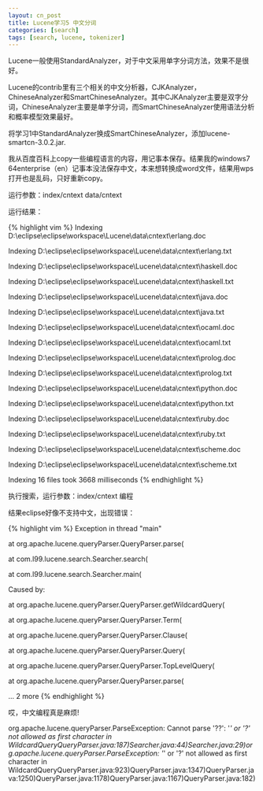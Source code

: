 ```yaml
---
layout: cn_post
title: Lucene学习5 中文分词
categories: [search]
tags: [search, lucene, tokenizer]
---
```


Lucene一般使用StandardAnalyzer，对于中文采用单字分词方法，效果不是很好。

Lucene的contrib里有三个相关的中文分析器，CJKAnalyzer， ChineseAnalyzer和SmartChineseAnalyzer。其中CJKAnalyzer主要是双字分词，ChineseAnalyzer主要是单字分词，而SmartChineseAnalyzer使用语法分析和概率模型效果最好。

将学习1中StandardAnalyzer换成SmartChineseAnalyzer，添加lucene-smartcn-3.0.2.jar.

我从百度百科上copy一些编程语言的内容，用记事本保存。结果我的windows7 64enterprise（en）记事本没法保存中文，本来想转换成word文件，结果用wps打开也是乱码，只好重新copy。

运行参数：index/cntext data/cntext

运行结果：

{% highlight vim %}
Indexing D:\eclipse\eclipse\workspace\Lucene\data\cntext\erlang.doc

Indexing D:\eclipse\eclipse\workspace\Lucene\data\cntext\erlang.txt

Indexing D:\eclipse\eclipse\workspace\Lucene\data\cntext\haskell.doc

Indexing D:\eclipse\eclipse\workspace\Lucene\data\cntext\haskell.txt

Indexing D:\eclipse\eclipse\workspace\Lucene\data\cntext\java.doc

Indexing D:\eclipse\eclipse\workspace\Lucene\data\cntext\java.txt

Indexing D:\eclipse\eclipse\workspace\Lucene\data\cntext\ocaml.doc

Indexing D:\eclipse\eclipse\workspace\Lucene\data\cntext\ocaml.txt

Indexing D:\eclipse\eclipse\workspace\Lucene\data\cntext\prolog.doc

Indexing D:\eclipse\eclipse\workspace\Lucene\data\cntext\prolog.txt

Indexing D:\eclipse\eclipse\workspace\Lucene\data\cntext\python.doc

Indexing D:\eclipse\eclipse\workspace\Lucene\data\cntext\python.txt

Indexing D:\eclipse\eclipse\workspace\Lucene\data\cntext\ruby.doc

Indexing D:\eclipse\eclipse\workspace\Lucene\data\cntext\ruby.txt

Indexing D:\eclipse\eclipse\workspace\Lucene\data\cntext\scheme.doc

Indexing D:\eclipse\eclipse\workspace\Lucene\data\cntext\scheme.txt

Indexing 16 files took 3668 milliseconds
{% endhighlight %}

执行搜索，运行参数：index/cntext 编程

结果eclipse好像不支持中文，出现错误：

{% highlight vim %}
Exception in thread "main"

at org.apache.lucene.queryParser.QueryParser.parse(

at com.l99.lucene.search.Searcher.search(

at com.l99.lucene.search.Searcher.main(

Caused by:

at org.apache.lucene.queryParser.QueryParser.getWildcardQuery(

at org.apache.lucene.queryParser.QueryParser.Term(

at org.apache.lucene.queryParser.QueryParser.Clause(

at org.apache.lucene.queryParser.QueryParser.Query(

at org.apache.lucene.queryParser.QueryParser.TopLevelQuery(

at org.apache.lucene.queryParser.QueryParser.parse(

... 2 more
{% endhighlight %}

哎，中文编程真是麻烦!

org.apache.lucene.queryParser.ParseException: Cannot parse '??': '*' or '?' not allowed as first character in WildcardQueryQueryParser.java:187)Searcher.java:44)Searcher.java:29)org.apache.lucene.queryParser.ParseException: '*' or '?' not allowed as first character in WildcardQueryQueryParser.java:923)QueryParser.java:1347)QueryParser.java:1250)QueryParser.java:1178)QueryParser.java:1167)QueryParser.java:182) 

